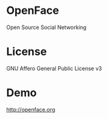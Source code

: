 # OpenFace
Open Source Social Networking

# License 
GNU Affero General Public License v3

# Demo
http://openface.org
